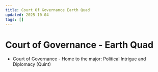 ```yaml
---
title: Court Of Governance Earth Quad
updated: 2025-10-04
tags: []
---
```


# Court of Governance - Earth Quad

* Court of Governance - Home to the major: Political Intrigue and Diplomacy (Quint)
